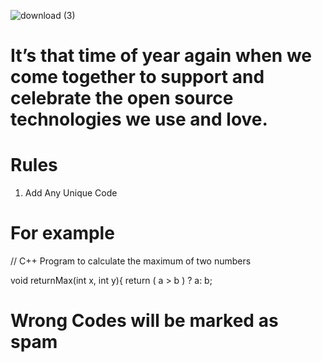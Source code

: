 ![download (3)](https://user-images.githubusercontent.com/40620392/136378683-2b793937-9672-44c9-b0c5-914cc0e7ddf3.jpeg)

# It’s that time of year again when we come together to support and celebrate the open source technologies we use and love.
# Rules
1) Add Any Unique Code




# For example 

// C++ Program to calculate the maximum of two numbers

void returnMax(int x, int y){
    return ( a > b ) ? a: b;
# Wrong Codes will be marked as spam
